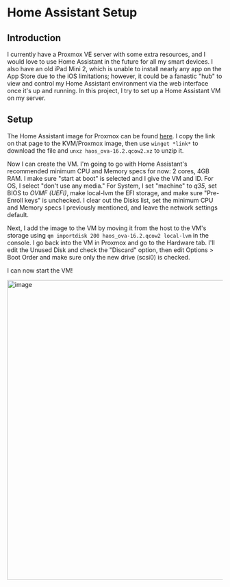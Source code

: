 # **Home Assistant Setup**

## **Introduction**
I currently have a Proxmox VE server with some extra resources, and I would love to use Home Assistant in the future for all my smart devices. I also have an old iPad Mini 2, which is unable to install nearly any app on the App Store due to the iOS limitations; however, it could be a fanastic "hub" to view and control my Home Assistant environment via the web interface once it's up and running. In this project, I try to set up a Home Assistant VM on my server.

## **Setup**
The Home Assistant image for Proxmox can be found [here](https://www.home-assistant.io/installation/alternative). I copy the link on that page to the KVM/Proxmox image, then use `winget *link*` to download the file and `unxz haos_ova-16.2.qcow2.xz` to unzip it.

Now I can create the VM. I'm going to go with Home Assistant's recommended minimum CPU and Memory specs for now: 2 cores, 4GB RAM. I make sure "start at boot" is selected and I give the VM and ID. For OS, I select "don't use any media." For System, I set "machine" to *q35*, set BIOS to *OVMF (UEFI)*, make local-lvm the EFI storage, and make sure "Pre-Enroll keys" is unchecked. I clear out the Disks list, set the minimum CPU and Memory specs I previously mentioned, and leave the network settings default.

Next, I add the image to the VM by moving it from the host to the VM's storage using `qm importdisk 200 haos_ova-16.2.qcow2 local-lvm` in the console. I go back into the VM in Proxmox and go to the Hardware tab. I'll edit the Unused Disk and check the "Discard" option, then edit Options > Boot Order and make sure only the new drive (scsi0) is checked.

I can now start the VM!

<img width="1087" height="700" alt="image" src="https://github.com/user-attachments/assets/22aaead4-3283-4b82-9353-5338cf260531" />

